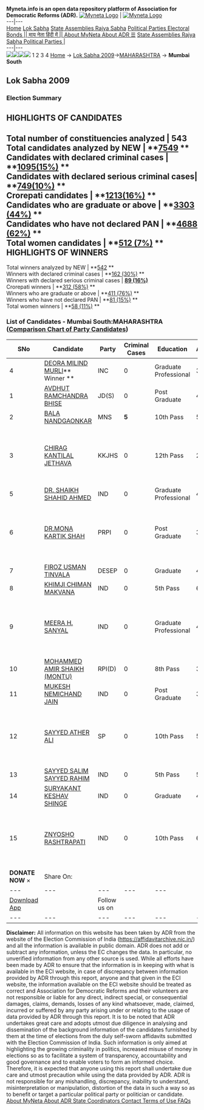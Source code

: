 **Myneta.info is an open data repository platform of Association for Democratic Reforms (ADR).**
[![Myneta Logo](https://www.myneta.info/lib/img/myneta-logo.png)](https://www.myneta.info/) | [![Myneta Logo](https://www.myneta.info/lib/img/adr-logo.png)](https://adrindia.org)  
---|---  
[Home](https://www.myneta.info/) [Lok Sabha](https://www.myneta.info/#ls "Lok Sabha") [ State Assemblies ](https://www.myneta.info/#sa "State Assemblies") [Rajya Sabha](https://www.myneta.info/#rs "Rajya Sabha") [Political Parties ](https://www.myneta.info/party "Political Parties") [ Electoral Bonds ](https://www.myneta.info/electoral_bonds "Electoral Bonds") [ || माय नेता हिंदी में || ](https://translate.google.co.in/translate?prev=hp&hl=en&js=y&u=www.myneta.info&sl=en&tl=hi&history_state0=) [ About MyNeta ](https://adrindia.org/content/about-myneta) [ About ADR ](https://adrindia.org/about-adr/who-we-are) [☰](javascript:void\(0\))
[ State Assemblies ](https://www.myneta.info/#sa "State Assemblies") [ Rajya Sabha ](https://www.myneta.info/#rs "Rajya Sabha") [ Political Parties ](https://www.myneta.info/party "Political Parties")
|   
---|---  
![](https://www.myneta.info/lib/img/banner/banner-1.png)![](https://www.myneta.info/lib/img/banner/banner-2.png)![](https://www.myneta.info/lib/img/banner/banner-3.png)![](https://www.myneta.info/lib/img/banner/banner-4.png)
1  2  3  4 
[Home](https://www.myneta.info/) → [Lok Sabha 2009](https://www.myneta.info/ls2009/)→[MAHARASHTRA](https://www.myneta.info/ls2009/index.php?action=show_constituencies&state_id=13) → **Mumbai South**
### 
## Lok Sabha 2009
###  Election Summary 
HIGHLIGHTS OF CANDIDATES  
---  
Total number of constituencies analyzed |  543   
Total candidates analyzed by NEW | **[7549](https://www.myneta.info/ls2009/index.php?action=summary&subAction=candidates_analyzed&sort=candidate#summary) **  
Candidates with declared criminal cases | **[1095(15%)](https://www.myneta.info/ls2009/index.php?action=summary&subAction=crime&sort=candidate#summary) **  
Candidates with declared serious criminal cases| **[749(10%)](https://www.myneta.info/ls2009/index.php?action=summary&subAction=serious_crime&sort=candidate#summary) **  
Crorepati candidates | **[1213(16%)](https://www.myneta.info/ls2009/index.php?action=summary&subAction=crorepati&sort=candidate#summary) **  
Candidates who are graduate or above | **[3303 (44%)](https://www.myneta.info/ls2009/index.php?action=summary&subAction=education&sort=candidate#summary) **  
Candidates who have not declared PAN | **[4688 (62%)](https://www.myneta.info/ls2009/index.php?action=summary&subAction=without_pan&sort=candidate#summary) **  
Total women candidates | **[512 (7%)](https://www.myneta.info/ls2009/index.php?action=summary&subAction=women_candidate&sort=candidate#summary) **  
HIGHLIGHTS OF WINNERS  
---  
Total winners analyzed by NEW | **[542](https://www.myneta.info/ls2009/index.php?action=summary&subAction=winner_analyzed&sort=candidate#summary) **  
Winners with declared criminal cases | **[162 (30%)](https://www.myneta.info/ls2009/index.php?action=summary&subAction=winner_crime&sort=candidate#summary) **  
Winners with declared serious criminal cases | **[89 (16%)](https://www.myneta.info/ls2009/index.php?action=summary&subAction=winner_serious_crime&sort=candidate#summary)**  
Crorepati winners | **[312 (58%)](https://www.myneta.info/ls2009/index.php?action=summary&subAction=winner_crorepati&sort=candidate#summary) **  
Winners who are graduate or above | **[411 (76%)](https://www.myneta.info/ls2009/index.php?action=summary&subAction=winner_education&sort=candidate#summary) **  
Winners who have not declared PAN | **[81 (15%)](https://www.myneta.info/ls2009/index.php?action=summary&subAction=winner_without_pan&sort=candidate#summary) **  
Total women winners | **[58 (11%)](https://www.myneta.info/ls2009/index.php?action=summary&subAction=winner_women&sort=candidate#summary) **  
### List of Candidates - Mumbai South:MAHARASHTRA ([Comparison Chart of Party Candidates](https://www.myneta.info/ls2009/comparisonchart.php?constituency_id=340))
SNo | Candidate| Party| Criminal Cases| Education| Age| Total Assets| Liabilities  
---|---|---|---|---|---|---|---  
4  | [DEORA MILIND MURLI](https://www.myneta.info/ls2009/candidate.php?candidate_id=5475)** Winner ** | INC | 0 | Graduate Professional| 33 | Rs 17,53,73,142 ~ 17 Crore+ | Rs 0 ~   
1  | [AVDHUT RAMCHANDRA BHISE](https://www.myneta.info/ls2009/candidate.php?candidate_id=5478) | JD(S) | 0 | Post Graduate| 46 | Rs 38,31,000 ~ 38 Lacs+ | Rs 0 ~   
2  | [BALA NANDGAONKAR](https://www.myneta.info/ls2009/candidate.php?candidate_id=5481) | MNS | **5** | 10th Pass| 51 | Rs 2,18,64,221 ~ 2 Crore+ | Rs 15,75,000 ~ 15 Lacs+  
3  | [CHIRAG KANTILAL JETHAVA](https://www.myneta.info/ls2009/candidate.php?candidate_id=5479) | KKJHS | 0 | 12th Pass| 28 | ![](https://myneta.info/image_v2.php?myneta_folder=ls2009&candidate_id=5479&col=ta) | ![](https://myneta.info/image_v2.php?myneta_folder=ls2009&candidate_id=5479&col=lia)  
5  | [DR. SHAIKH SHAHID AHMED](https://www.myneta.info/ls2009/candidate.php?candidate_id=5491) | IND | 0 | Graduate Professional| 48 | Rs 44,19,027 ~ 44 Lacs+ | Rs 1,97,000 ~ 1 Lacs+  
6  | [DR.MONA KARTIK SHAH](https://www.myneta.info/ls2009/candidate.php?candidate_id=5482) | PRPI | 0 | Post Graduate| 38 | ![](https://myneta.info/image_v2.php?myneta_folder=ls2009&candidate_id=5482&col=ta) | ![](https://myneta.info/image_v2.php?myneta_folder=ls2009&candidate_id=5482&col=lia)  
7  | [FIROZ USMAN TINVALA](https://www.myneta.info/ls2009/candidate.php?candidate_id=5480) | DESEP | 0 | Graduate| 43 | Rs 17,40,450 ~ 17 Lacs+ | Rs 4,27,086 ~ 4 Lacs+  
8  | [KHIMJI CHIMAN MAKVANA](https://www.myneta.info/ls2009/candidate.php?candidate_id=5487) | IND | 0 | 5th Pass| 62 | Rs 1,00,000 ~ 1 Lacs+ | Rs 0 ~   
9  | [MEERA H. SANYAL](https://www.myneta.info/ls2009/candidate.php?candidate_id=5489) | IND | 0 | Graduate Professional| 47 | ![](https://myneta.info/image_v2.php?myneta_folder=ls2009&candidate_id=5489&col=ta) | ![](https://myneta.info/image_v2.php?myneta_folder=ls2009&candidate_id=5489&col=lia)  
10  | [MOHAMMED AMIR SHAIKH (MONTU)](https://www.myneta.info/ls2009/candidate.php?candidate_id=5483) | RPI(D) | 0 | 8th Pass| 35 | Rs 1,00,400 ~ 1 Lacs+ | Rs 0 ~   
11  | [MUKESH NEMICHAND JAIN](https://www.myneta.info/ls2009/candidate.php?candidate_id=5490) | IND | 0 | Post Graduate| 38 | Rs 85,83,904 ~ 85 Lacs+ | Rs 31,030 ~ 31 Thou+  
12  | [SAYYED ATHER ALI](https://www.myneta.info/ls2009/candidate.php?candidate_id=5485) | SP | 0 | 10th Pass| 56 | ![](https://myneta.info/image_v2.php?myneta_folder=ls2009&candidate_id=5485&col=ta) | ![](https://myneta.info/image_v2.php?myneta_folder=ls2009&candidate_id=5485&col=lia)  
13  | [SAYYED SALIM SAYYED RAHIM](https://www.myneta.info/ls2009/candidate.php?candidate_id=5492) | IND | 0 | 5th Pass| 58 | Rs 24,500 ~ 24 Thou+ | Rs 0 ~   
14  | [SURYAKANT KESHAV SHINGE](https://www.myneta.info/ls2009/candidate.php?candidate_id=5493) | IND | 0 | Graduate| 41 | Rs 1,79,142 ~ 1 Lacs+ | Rs 0 ~   
15  | [ZNYOSHO RASHTRAPATI](https://www.myneta.info/ls2009/candidate.php?candidate_id=5494) | IND | 0 | 10th Pass| 62 | ![](https://myneta.info/image_v2.php?myneta_folder=ls2009&candidate_id=5494&col=ta) | ![](https://myneta.info/image_v2.php?myneta_folder=ls2009&candidate_id=5494&col=lia)  
|  **DONATE NOW** × |  Share On:  | [](https://api.whatsapp.com/send?text=https%3A%2F%2Fmyneta.info%2Fpunjab2022%2Findex.php%3Faction%3Dshow_constituencies%26state_id%3D19) | [](https://www.facebook.com/sharer/sharer.php?u=https%3A%2F%2Fmyneta.info%2Fpunjab2022%2Findex.php%3Faction%3Dshow_constituencies%26state_id%3D19) | [](https://twitter.com/share?url=https%3A%2F%2Fmyneta.info%2Fpunjab2022%2Findex.php%3Faction%3Dshow_constituencies%26state_id%3D19)  
---|---|---|---|---  
| [ Download App ](https://play.google.com/store/apps/details?id=com.webrosoft.myneta1&pcampaignid=pcampaignidMKT-Other-global-all-co-prtnr-py-PartBadge-Mar2515-1) | [](https://play.google.com/store/apps/details?id=com.webrosoft.myneta1&pcampaignid=pcampaignidMKT-Other-global-all-co-prtnr-py-PartBadge-Mar2515-1) |  Follow us on  | [](https://www.facebook.com/adrindia.org/) | [](https://twitter.com/adrspeaks) | [](https://groups.google.com/g/national-election-watch?hl=en&pli=1) | [](https://www.instagram.com/adrspeaks/) | [](https://www.youtube.com/user/adrspeaks) | [](https://sharechat.com/profile/adrspeaks)  
---|---|---|---|---|---|---|---|---  
**Disclaimer:** All information on this website has been taken by ADR from the website of the Election Commission of India (https://affidavitarchive.nic.in/) and all the information is available in public domain. ADR does not add or subtract any information, unless the EC changes the data. In particular, no unverified information from any other source is used. While all efforts have been made by ADR to ensure that the information is in keeping with what is available in the ECI website, in case of discrepancy between information provided by ADR through this report, anyone and that given in the ECI website, the information available on the ECI website should be treated as correct and Association for Democratic Reforms and their volunteers are not responsible or liable for any direct, indirect special, or consequential damages, claims, demands, losses of any kind whatsoever, made, claimed, incurred or suffered by any party arising under or relating to the usage of data provided by ADR through this report. It is to be noted that ADR undertakes great care and adopts utmost due diligence in analysing and dissemination of the background information of the candidates furnished by them at the time of elections from the duly self-sworn affidavits submitted with the Election Commission of India. Such information is only aimed at highlighting the growing criminality in politics, increased misuse of money in elections so as to facilitate a system of transparency, accountability and good governance and to enable voters to form an informed choice. Therefore, it is expected that anyone using this report shall undertake due care and utmost precaution while using the data provided by ADR. ADR is not responsible for any mishandling, discrepancy, inability to understand, misinterpretation or manipulation, distortion of the data in such a way so as to benefit or target a particular political party or politician or candidate. 
[ About MyNeta ](https://adrindia.org/content/about-myneta) [ About ADR ](https://adrindia.org/about-adr/who-we-are) [ State Coordinators ](https://adrindia.org/about-adr/state-coordinators) [ Contact ](https://adrindia.org/contact-us) [ Terms of Use ](https://adrindia.org/content/adr-terms-use) [ FAQs ](https://adrindia.org/content/faqs)
